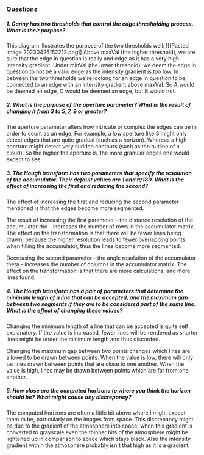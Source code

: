 ### Questions
##### 1. Canny has two thresholds that control the edge thresholding process. What is their purpose?
This diagram illustrates the purpose of the two thresholds well:
![[Pasted image 20230425152212.png]]
Above maxVal (the higher threshold), we are sure that the edge in question is really and edge as it has a very high intensity gradient. Under minVal (the lower threshold), we deem the edge in question to not be a valid edge as the intensity gradient is too low. In between the two thresholds we're looking for an edge in question to be connected to an edge with an intensity gradient above maxVal. So A would be deemed an edge, C would be deemed an edge, but B would not.

##### 2. What is the purpose of the aperture parameter? What is the result of changing it from 3 to 5, 7, 9 or greater?
The aperture parameter alters how intricate or complex the edges can be in order to count as an edge. For example, a low aperture like 3 might only detect edges that are quite gradual (such as a horizon). Whereas a high aperture might detect very sudden contours (such as the outline of a cloud). So the higher the aperture is, the more granular edges one would expect to see.

##### 3. The Hough transform has two parameters that specify the resolution of the accumulator. Their default values are 1 and π/180. What is the effect of increasing the first and reducing the second?
The effect of increasing the first and reducing the second parameter mentioned is that the edges become more segmented.

The result of increasing the first parameter - the distance resolution of the accumulator rho - increases the number of rows in the accumulator matrix. The effect on the transformation is that there will be fewer lines being drawn, because the higher resolution leads to fewer overlapping points when filling the accumulator, thus the lines become more segmented.

Decreasing the second parameter - the angle resolution of the accumulator theta - increases the number of columns in the accumulator matrix. The effect on the transformation is that there are more calculations, and more lines found.

##### 4. The Hough transform has a pair of parameters that determine the minimum length of a line that can be accepted, and the maximum gap between two segments if they are to be considered part of the same line. What is the effect of changing these values?
Changing the minimum length of a line that can be accepted is quite self explanatory. If the value is increased, fewer lines will be rendered as shorter lines might be under the minimum length and thus discarded.

Changing the maximum gap between two points changes which lines are allowed to be drawn between points. When the value is low, there will only be lines drawn between points that are close to one another. When the value is high, lines may be drawn between points which are far from one another.

##### 5. How close are the computed horizons to where you think the horizon should be? What might cause any discrepancy?
The computed horizons are often a little bit above where I might expect them to be, particularly on the images from space. This discrepancy might be due to the gradient of the atmosphere into space, when this gradient is converted to grayscale even the thinner bits of the atmosphere might be lightened up in comparison to space which stays black. Also the intensity gradient within the atmosphere probably isn't that high as it is a gradient.